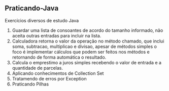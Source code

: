 ## Praticando-Java
Exercícios diversos de estudo Java
1. Guardar uma lista de consoantes de acordo do tamanho informado, não aceita outras entradas para incluir na lista.
2. Calculadora retorna o valor da operação no método chamado, que inclui soma, subtracao, multiplicao e divisao, apesar de métodos simples o foco é implementar cálculos que podem ser feitos nos métodos e retornando de forma automática o resultado.
3. Calcula o emprestimo a juros simples recebendo o valor de entrada e a quantidade de parcelas.
4. Aplicando conhecimentos de Collection Set
5. Tratamendo de erros por Exception
6. Praticando Pilhas
